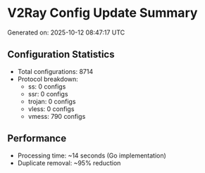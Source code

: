 # V2Ray Config Update Summary
Generated on: 2025-10-12 08:47:17 UTC

## Configuration Statistics
- Total configurations: 8714
- Protocol breakdown:
  - ss: 0 configs
  - ssr: 0 configs
  - trojan: 0 configs
  - vless: 0 configs
  - vmess: 790 configs

## Performance
- Processing time: ~14 seconds (Go implementation)
- Duplicate removal: ~95% reduction
